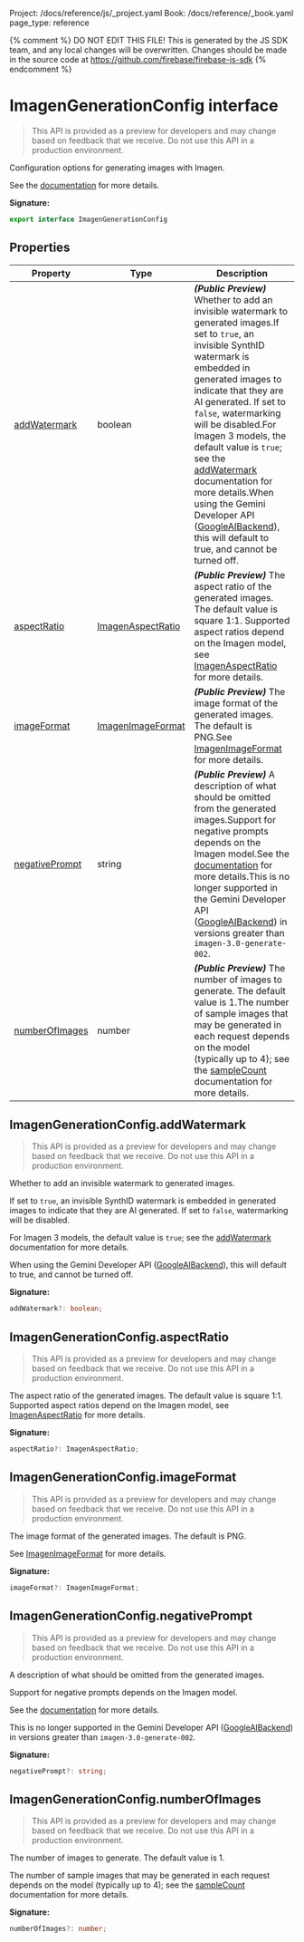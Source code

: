 Project: /docs/reference/js/_project.yaml
Book: /docs/reference/_book.yaml
page_type: reference

{% comment %}
DO NOT EDIT THIS FILE!
This is generated by the JS SDK team, and any local changes will be
overwritten. Changes should be made in the source code at
https://github.com/firebase/firebase-js-sdk
{% endcomment %}

# ImagenGenerationConfig interface
> This API is provided as a preview for developers and may change based on feedback that we receive. Do not use this API in a production environment.
> 

Configuration options for generating images with Imagen.

See the [documentation](http://firebase.google.com/docs/vertex-ai/generate-images-imagen) for more details.

<b>Signature:</b>

```typescript
export interface ImagenGenerationConfig 
```

## Properties

|  Property | Type | Description |
|  --- | --- | --- |
|  [addWatermark](./vertexai.imagengenerationconfig.md#imagengenerationconfigaddwatermark) | boolean | <b><i>(Public Preview)</i></b> Whether to add an invisible watermark to generated images.<!-- -->If set to <code>true</code>, an invisible SynthID watermark is embedded in generated images to indicate that they are AI generated. If set to <code>false</code>, watermarking will be disabled.<!-- -->For Imagen 3 models, the default value is <code>true</code>; see the <a href="http://firebase.google.com/docs/vertex-ai/model-parameters#imagen">addWatermark</a> documentation for more details.<!-- -->When using the Gemini Developer API ([GoogleAIBackend](./vertexai.googleaibackend.md#googleaibackend_class)<!-- -->), this will default to true, and cannot be turned off. |
|  [aspectRatio](./vertexai.imagengenerationconfig.md#imagengenerationconfigaspectratio) | [ImagenAspectRatio](./vertexai.md#imagenaspectratio) | <b><i>(Public Preview)</i></b> The aspect ratio of the generated images. The default value is square 1:1. Supported aspect ratios depend on the Imagen model, see [ImagenAspectRatio](./vertexai.md#imagenaspectratio) for more details. |
|  [imageFormat](./vertexai.imagengenerationconfig.md#imagengenerationconfigimageformat) | [ImagenImageFormat](./vertexai.imagenimageformat.md#imagenimageformat_class) | <b><i>(Public Preview)</i></b> The image format of the generated images. The default is PNG.<!-- -->See [ImagenImageFormat](./vertexai.imagenimageformat.md#imagenimageformat_class) for more details. |
|  [negativePrompt](./vertexai.imagengenerationconfig.md#imagengenerationconfignegativeprompt) | string | <b><i>(Public Preview)</i></b> A description of what should be omitted from the generated images.<!-- -->Support for negative prompts depends on the Imagen model.<!-- -->See the [documentation](http://firebase.google.com/docs/vertex-ai/model-parameters#imagen) for more details.<!-- -->This is no longer supported in the Gemini Developer API ([GoogleAIBackend](./vertexai.googleaibackend.md#googleaibackend_class)<!-- -->) in versions greater than <code>imagen-3.0-generate-002</code>. |
|  [numberOfImages](./vertexai.imagengenerationconfig.md#imagengenerationconfignumberofimages) | number | <b><i>(Public Preview)</i></b> The number of images to generate. The default value is 1.<!-- -->The number of sample images that may be generated in each request depends on the model (typically up to 4); see the <a href="http://firebase.google.com/docs/vertex-ai/model-parameters#imagen">sampleCount</a> documentation for more details. |

## ImagenGenerationConfig.addWatermark

> This API is provided as a preview for developers and may change based on feedback that we receive. Do not use this API in a production environment.
> 

Whether to add an invisible watermark to generated images.

If set to `true`<!-- -->, an invisible SynthID watermark is embedded in generated images to indicate that they are AI generated. If set to `false`<!-- -->, watermarking will be disabled.

For Imagen 3 models, the default value is `true`<!-- -->; see the <a href="http://firebase.google.com/docs/vertex-ai/model-parameters#imagen">addWatermark</a> documentation for more details.

When using the Gemini Developer API ([GoogleAIBackend](./vertexai.googleaibackend.md#googleaibackend_class)<!-- -->), this will default to true, and cannot be turned off.

<b>Signature:</b>

```typescript
addWatermark?: boolean;
```

## ImagenGenerationConfig.aspectRatio

> This API is provided as a preview for developers and may change based on feedback that we receive. Do not use this API in a production environment.
> 

The aspect ratio of the generated images. The default value is square 1:1. Supported aspect ratios depend on the Imagen model, see [ImagenAspectRatio](./vertexai.md#imagenaspectratio) for more details.

<b>Signature:</b>

```typescript
aspectRatio?: ImagenAspectRatio;
```

## ImagenGenerationConfig.imageFormat

> This API is provided as a preview for developers and may change based on feedback that we receive. Do not use this API in a production environment.
> 

The image format of the generated images. The default is PNG.

See [ImagenImageFormat](./vertexai.imagenimageformat.md#imagenimageformat_class) for more details.

<b>Signature:</b>

```typescript
imageFormat?: ImagenImageFormat;
```

## ImagenGenerationConfig.negativePrompt

> This API is provided as a preview for developers and may change based on feedback that we receive. Do not use this API in a production environment.
> 

A description of what should be omitted from the generated images.

Support for negative prompts depends on the Imagen model.

See the [documentation](http://firebase.google.com/docs/vertex-ai/model-parameters#imagen) for more details.

This is no longer supported in the Gemini Developer API ([GoogleAIBackend](./vertexai.googleaibackend.md#googleaibackend_class)<!-- -->) in versions greater than `imagen-3.0-generate-002`<!-- -->.

<b>Signature:</b>

```typescript
negativePrompt?: string;
```

## ImagenGenerationConfig.numberOfImages

> This API is provided as a preview for developers and may change based on feedback that we receive. Do not use this API in a production environment.
> 

The number of images to generate. The default value is 1.

The number of sample images that may be generated in each request depends on the model (typically up to 4); see the <a href="http://firebase.google.com/docs/vertex-ai/model-parameters#imagen">sampleCount</a> documentation for more details.

<b>Signature:</b>

```typescript
numberOfImages?: number;
```

